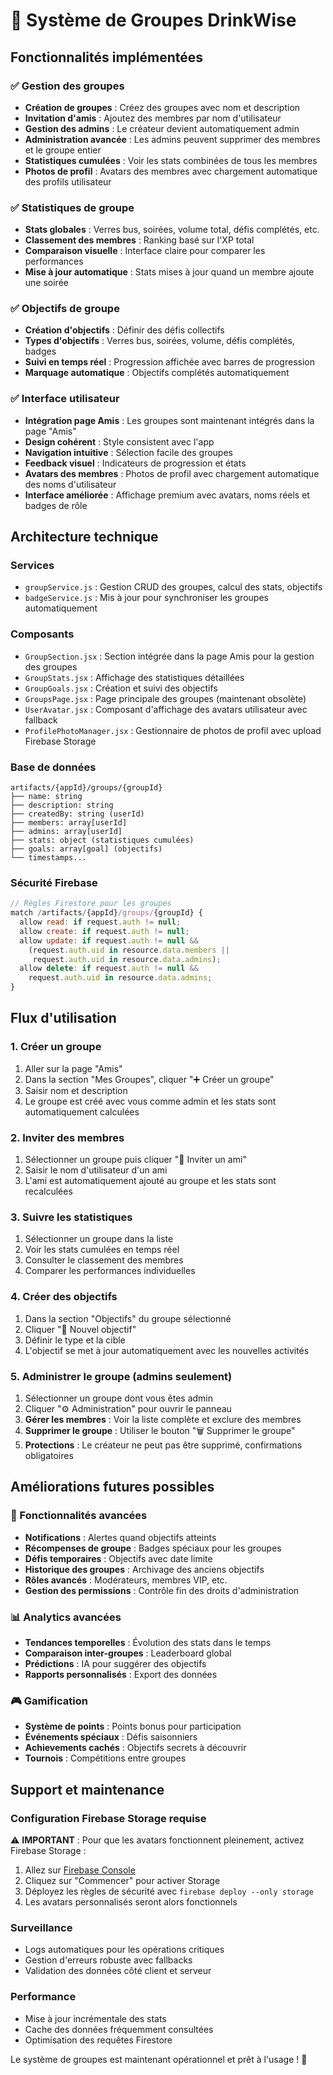 # 👥 Système de Groupes DrinkWise

## Fonctionnalités implémentées

### ✅ **Gestion des groupes**
- **Création de groupes** : Créez des groupes avec nom et description
- **Invitation d'amis** : Ajoutez des membres par nom d'utilisateur
- **Gestion des admins** : Le créateur devient automatiquement admin
- **Administration avancée** : Les admins peuvent supprimer des membres et le groupe entier
- **Statistiques cumulées** : Voir les stats combinées de tous les membres
- **Photos de profil** : Avatars des membres avec chargement automatique des profils utilisateur

### ✅ **Statistiques de groupe**
- **Stats globales** : Verres bus, soirées, volume total, défis complétés, etc.
- **Classement des membres** : Ranking basé sur l'XP total
- **Comparaison visuelle** : Interface claire pour comparer les performances
- **Mise à jour automatique** : Stats mises à jour quand un membre ajoute une soirée

### ✅ **Objectifs de groupe**
- **Création d'objectifs** : Définir des défis collectifs
- **Types d'objectifs** : Verres bus, soirées, volume, défis complétés, badges
- **Suivi en temps réel** : Progression affichée avec barres de progression
- **Marquage automatique** : Objectifs complétés automatiquement

### ✅ **Interface utilisateur**
- **Intégration page Amis** : Les groupes sont maintenant intégrés dans la page "Amis"
- **Design cohérent** : Style consistent avec l'app
- **Navigation intuitive** : Sélection facile des groupes
- **Feedback visuel** : Indicateurs de progression et états
- **Avatars des membres** : Photos de profil avec chargement automatique des noms d'utilisateur
- **Interface améliorée** : Affichage premium avec avatars, noms réels et badges de rôle

## Architecture technique

### **Services**
- `groupService.js` : Gestion CRUD des groupes, calcul des stats, objectifs
- `badgeService.js` : Mis à jour pour synchroniser les groupes automatiquement

### **Composants**
- `GroupSection.jsx` : Section intégrée dans la page Amis pour la gestion des groupes
- `GroupStats.jsx` : Affichage des statistiques détaillées
- `GroupGoals.jsx` : Création et suivi des objectifs
- `GroupsPage.jsx` : Page principale des groupes (maintenant obsolète)
- `UserAvatar.jsx` : Composant d'affichage des avatars utilisateur avec fallback
- `ProfilePhotoManager.jsx` : Gestionnaire de photos de profil avec upload Firebase Storage

### **Base de données**
```
artifacts/{appId}/groups/{groupId}
├── name: string
├── description: string
├── createdBy: string (userId)
├── members: array[userId]
├── admins: array[userId] 
├── stats: object (statistiques cumulées)
├── goals: array[goal] (objectifs)
└── timestamps...
```

### **Sécurité Firebase**
```javascript
// Règles Firestore pour les groupes
match /artifacts/{appId}/groups/{groupId} {
  allow read: if request.auth != null;
  allow create: if request.auth != null;
  allow update: if request.auth != null && 
    (request.auth.uid in resource.data.members || 
     request.auth.uid in resource.data.admins);
  allow delete: if request.auth != null && 
    request.auth.uid in resource.data.admins;
}
```

## Flux d'utilisation

### **1. Créer un groupe**
1. Aller sur la page "Amis"
2. Dans la section "Mes Groupes", cliquer "➕ Créer un groupe"
3. Saisir nom et description
4. Le groupe est créé avec vous comme admin et les stats sont automatiquement calculées

### **2. Inviter des membres**
1. Sélectionner un groupe puis cliquer "📨 Inviter un ami"
2. Saisir le nom d'utilisateur d'un ami
3. L'ami est automatiquement ajouté au groupe et les stats sont recalculées

### **3. Suivre les statistiques**
1. Sélectionner un groupe dans la liste
2. Voir les stats cumulées en temps réel
3. Consulter le classement des membres
4. Comparer les performances individuelles

### **4. Créer des objectifs**
1. Dans la section "Objectifs" du groupe sélectionné
2. Cliquer "🎯 Nouvel objectif"
3. Définir le type et la cible
4. L'objectif se met à jour automatiquement avec les nouvelles activités

### **5. Administrer le groupe (admins seulement)**
1. Sélectionner un groupe dont vous êtes admin
2. Cliquer "⚙️ Administration" pour ouvrir le panneau
3. **Gérer les membres** : Voir la liste complète et exclure des membres
4. **Supprimer le groupe** : Utiliser le bouton "🗑️ Supprimer le groupe"
5. **Protections** : Le créateur ne peut pas être supprimé, confirmations obligatoires

## Améliorations futures possibles

### **🔮 Fonctionnalités avancées**
- **Notifications** : Alertes quand objectifs atteints
- **Récompenses de groupe** : Badges spéciaux pour les groupes
- **Défis temporaires** : Objectifs avec date limite
- **Historique des groupes** : Archivage des anciens objectifs
- **Rôles avancés** : Modérateurs, membres VIP, etc.
- **Gestion des permissions** : Contrôle fin des droits d'administration

### **📊 Analytics avancées**
- **Tendances temporelles** : Évolution des stats dans le temps
- **Comparaison inter-groupes** : Leaderboard global
- **Prédictions** : IA pour suggérer des objectifs
- **Rapports personnalisés** : Export des données

### **🎮 Gamification**
- **Système de points** : Points bonus pour participation
- **Événements spéciaux** : Défis saisonniers
- **Achievements cachés** : Objectifs secrets à découvrir
- **Tournois** : Compétitions entre groupes

## Support et maintenance

### **Configuration Firebase Storage requise**
⚠️ **IMPORTANT** : Pour que les avatars fonctionnent pleinement, activez Firebase Storage :
1. Allez sur [Firebase Console](https://console.firebase.google.com/project/drinkwise-31d3a/storage)
2. Cliquez sur "Commencer" pour activer Storage
3. Déployez les règles de sécurité avec `firebase deploy --only storage`
4. Les avatars personnalisés seront alors fonctionnels

### **Surveillance**
- Logs automatiques pour les opérations critiques
- Gestion d'erreurs robuste avec fallbacks
- Validation des données côté client et serveur

### **Performance**
- Mise à jour incrémentale des stats
- Cache des données fréquemment consultées
- Optimisation des requêtes Firestore

Le système de groupes est maintenant opérationnel et prêt à l'usage ! 🎉
